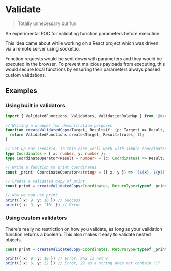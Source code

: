 # Validate

> Totally unnecessary but fun. 

An experimental POC for validating function parameters before execution.

This idea came about while working on a React project which was driven via a remote server using socket.io. 

Function requests would be sent down with parameters and they would be executed in the browser. To prevent malicious payloads from executing, this would secure local functions by ensuring their parameters always passed custom validations.

## Examples

### Using built in validators
```ts
import { ValidatedFunctions, Validators, ValidationRuleMap } from '@dxede/validate';

// Writing a wrapper for demonstration purposes
function createValidatedCopy<Target, Result>(f: (p: Target) => Result, rules: ValidationRuleMap<Target>) {
  return ValidatedFunctions.create<Target, Result>(rules, f);
}

// Set up our scenario, in this case we'll work with simple coordinates
type Coordinates = { x: number, y: number };
type CoordinateOperator<Result = number> = (c: Coordinates) => Result;

// Write a function to print coordinates
const _print: CoordinateOperator<string> = ({ x, y }) => `(${x}, ${y})`;

// Create a validated copy of print
const print = createValidatedCopy<Coordinates, ReturnType<typeof _print>>(print, { x: Validators.number, y: Validators.number  });

// Now we can use print
print({ x: 9, y: 10 }) // Success
print({ x: 9, y: '10' }) // Error
```

### Using custom validators

There's really no restriction on how you validate, as long as your validation function returns a boolean. This also makes it easy to validate nested objects.

```ts
const print = createValidatedCopy<Coordinates, ReturnType<typeof _print>>(print, { x: (x) => x%2 === 0, y: (y) => `${y}`.includes('1')  });

print({ x: 9, y: 10 }) // Error, 9%2 is not 0
print({ x: 6, y: 22 }) // Error, 22 as a string does not contain "1"
```
